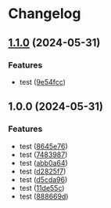# Changelog

## [1.1.0](https://github.com/bq-priya-78/release-please/compare/v1.0.0...v1.1.0) (2024-05-31)


### Features

* test ([9e54fcc](https://github.com/bq-priya-78/release-please/commit/9e54fcc18ac63e109ed2997d2934e6631fb027a8))

## 1.0.0 (2024-05-31)


### Features

* test ([8645e76](https://github.com/bq-priya-78/release-please/commit/8645e767ada22c8f0110f7fc3aa545636e0485cf))
* test ([7483987](https://github.com/bq-priya-78/release-please/commit/7483987a8855dbd6d4222a145391aecd50c63708))
* test ([abb0a64](https://github.com/bq-priya-78/release-please/commit/abb0a642ac23cc15ac6ed3e9c0febf59cda3e179))
* test ([d2825f7](https://github.com/bq-priya-78/release-please/commit/d2825f7b2242fe8085018ad1c9557b78c1dd5cac))
* test ([d5cda96](https://github.com/bq-priya-78/release-please/commit/d5cda96689e4ea80b12f71554408a97f40d40545))
* test ([11de55c](https://github.com/bq-priya-78/release-please/commit/11de55c0eb25b26be6389d991f8e1fdfabb6229f))
* test ([888669d](https://github.com/bq-priya-78/release-please/commit/888669d3ea8b9b9c53f209a8d105fd4546a6686f))
